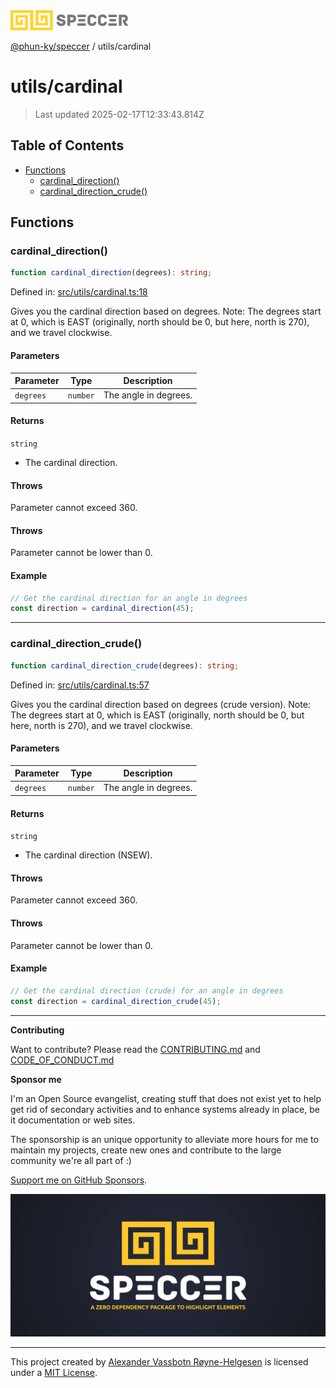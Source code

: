 <div>
  <img alt="SPECCER logo" src="https://raw.githubusercontent.com/phun-ky/speccer/main/public/logo-speccer-horizontal-colored-package.svg?raw=true" style="max-height:32px;" />
</div>

[@phun-ky/speccer](../README.md) / utils/cardinal

# utils/cardinal

> Last updated 2025-02-17T12:33:43.814Z

## Table of Contents

- [Functions](#functions)
  - [cardinal_direction()](#cardinal_direction)
  - [cardinal_direction_crude()](#cardinal_direction_crude)

## Functions

### cardinal_direction()

```ts
function cardinal_direction(degrees): string;
```

Defined in: [src/utils/cardinal.ts:18](https://github.com/phun-ky/speccer/blob/main/src/utils/cardinal.ts#L18)

Gives you the cardinal direction based on degrees.
Note: The degrees start at 0, which is EAST (originally, north should be 0, but here, north is 270),
and we travel clockwise.

#### Parameters

| Parameter | Type     | Description           |
| --------- | -------- | --------------------- |
| `degrees` | `number` | The angle in degrees. |

#### Returns

`string`

- The cardinal direction.

#### Throws

Parameter cannot exceed 360.

#### Throws

Parameter cannot be lower than 0.

#### Example

```ts
// Get the cardinal direction for an angle in degrees
const direction = cardinal_direction(45);
```

---

### cardinal_direction_crude()

```ts
function cardinal_direction_crude(degrees): string;
```

Defined in: [src/utils/cardinal.ts:57](https://github.com/phun-ky/speccer/blob/main/src/utils/cardinal.ts#L57)

Gives you the cardinal direction based on degrees (crude version).
Note: The degrees start at 0, which is EAST (originally, north should be 0, but here, north is 270),
and we travel clockwise.

#### Parameters

| Parameter | Type     | Description           |
| --------- | -------- | --------------------- |
| `degrees` | `number` | The angle in degrees. |

#### Returns

`string`

- The cardinal direction (NSEW).

#### Throws

Parameter cannot exceed 360.

#### Throws

Parameter cannot be lower than 0.

#### Example

```ts
// Get the cardinal direction (crude) for an angle in degrees
const direction = cardinal_direction_crude(45);
```

---

**Contributing**

Want to contribute? Please read the [CONTRIBUTING.md](https://github.com/phun-ky/speccer/blob/main/CONTRIBUTING.md) and [CODE_OF_CONDUCT.md](https://github.com/phun-ky/speccer/blob/main/CODE_OF_CONDUCT.md)

**Sponsor me**

I'm an Open Source evangelist, creating stuff that does not exist yet to help get rid of secondary activities and to enhance systems already in place, be it documentation or web sites.

The sponsorship is an unique opportunity to alleviate more hours for me to maintain my projects, create new ones and contribute to the large community we're all part of :)

[Support me on GitHub Sponsors](https://github.com/sponsors/phun-ky).

![Speccer banner, with logo and slogan: A zero dependency package to annotate or highlight elements](https://github.com/phun-ky/speccer/blob/main/public/speccer-banner.png?raw=true)

---

This project created by [Alexander Vassbotn Røyne-Helgesen](http://phun-ky.net) is licensed under a [MIT License](https://choosealicense.com/licenses/mit/).
